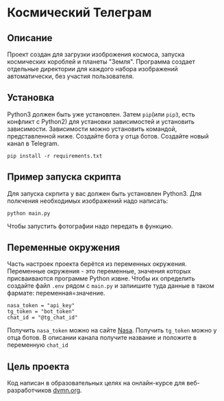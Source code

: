 # Космический Телеграм
## Описание
Проект создан для загрузки изоброжения космоса, запуска космических короблей и планеты "Земля". Программа создает отдельные директории для каждого набора изображений автоматически, без участия пользователя.

## Установка
Python3 должен быть уже установлен. Затем ```pip```(или ```pip3```, есть конфликт с Python2) для установки зависимостей и установить зависимости. Зависимости можно установить командой, представленной ниже. Создайте бота у отца ботов. Создайте новый канал в Telegram.
```
pip install -r requirements.txt
```

## Пример запуска скрипта
Для запуска скрпита у вас должен быть установлен Python3.
Для полкчения необходимых изображений надо написать:
```
python main.py
```
Чтобы запустить фотографии надо передать в функцию.

## Переменные окружения
Часть настроек проекта берётся из переменных окружения. Переменные окружения - это переменные, значения которых присваиваются программе Python извне. Чтобы их определить создайте файл ```.env``` рядом с ```main.py``` и запиишите туда данные в таком фармате: переменная=значение.
```
nasa_token = "api_key"
tg_token = "bot_token"
chat_id = "@tg_chat_id"
```
Получить ```nasa_token``` можно на сайте [Nasa](https://api.nasa.gov/#apod). Получить ```tg_token``` можно у отца ботов. В описании канала получите название и положите в переменную ```chat_id```

## Цель проекта
Код написан в образовательных целях на онлайн-курсе для веб-разработчиков [dvmn.org](https://dvmn.org/).